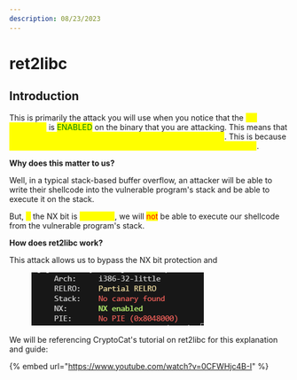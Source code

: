 ```yaml
---
description: 08/23/2023
---
```


# ret2libc

## Introduction

This is primarily the attack you will use when you notice that the <mark style="color:yellow;">NX protection</mark> is <mark style="color:green;">ENABLED</mark> on the binary that you are attacking. This means that <mark style="color:yellow;">you do NOT have an executable stack to mess around with</mark>. This is because <mark style="color:yellow;">the stack memory is protected with the no execute (NX) bit enabled</mark>.

**Why does this matter to us?**&#x20;

Well, in a typical stack-based buffer overflow, an attacker will be able to write their shellcode into the vulnerable program's stack and be able to execute it on the stack.

But, <mark style="color:yellow;">if</mark> the NX bit is <mark style="color:yellow;">ENABLED</mark>, we will <mark style="color:red;">not</mark> be able to execute our shellcode from the vulnerable program's stack.

**How does ret2libc work?**

This attack allows us to bypass the NX bit protection and&#x20;



<figure><img src="../.gitbook/assets/image.png" alt=""><figcaption></figcaption></figure>

We will be referencing CryptoCat's tutorial on ret2libc for this explanation and guide:

{% embed url="https://www.youtube.com/watch?v=0CFWHjc4B-I" %}

